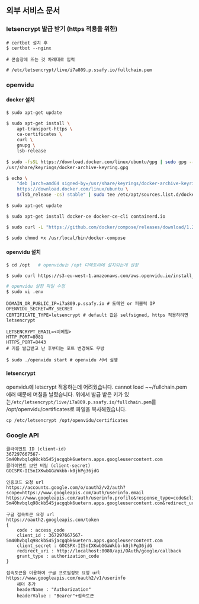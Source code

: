 ## 외부 서비스 문서

### letsencrypt 발급 받기 (https 적용을 위한)

```
# certbot 설치 후
$ certbot --nginx

# 콘솔창에 뜨는 것 차례대로 입력

# /etc/letsencrypt/live/i7a809.p.ssafy.io/fullchain.pem
```



### openvidu

#### docker 설치

```bash
$ sudo apt-get update

$ sudo apt-get install \
	apt-transport-https \
	ca-certificates \
	curl \
	gnupg \
	lsb-release
	
$ sudo -fsSL https://download.docker.com/linux/ubuntu/gpg | sudo gpg --dearmor -o
/usr/share/keyrings/docker-archive-keyring.gpg

$ echo \
	"deb [arch=amd64 signed-by=/usr/share/keyrings/docker-archive-keyring.gpg]
	https://download.docker.com/linux/ubuntu \
	$(lsb_release -cs) stable" | sudo tee /etc/apt/sources.list.d/docker.list > /dev/null
	
$ sudo apt-get update

$ sudo apt-get install docker-ce docker-ce-cli containerd.io

$ sudo curl -L "https://github.com/docker/compose/releases/download/1.29.2/docker-compose-$(uname -s)-$(uname -m)" -o /usr/local/bin/docker-compose

$ sudo chmod +x /usr/local/bin/docker-compose
```



#### openvidu 설치

```bash
$ cd /opt   # openvidu는 /opt 디렉토리에 설치되는게 권장

$ sudo curl https://s3-eu-west-1.amazonaws.com/aws.openvidu.io/install_openvidu_latest.sh | sudo bash

# openvidu 설정 파일 수정
$ sudo vi .env
```

```
DOMAIN_OR_PUBLIC_IP=i7a809.p.ssafy.io # 도메인 or 퍼블릭 IP
OPENVIDU_SECRET=MY_SECRET
CERTIFICATE_TYPE=letsencrypt # default 값은 selfsigned, https 적용하려면 letsencrypt

LETSENCRYPT_EMAIL=<이메일>
HTTP_PORT=8081
HTTPS_PORT=8443
# 키를 발급받고 난 후부터는 포트 변경해도 무방
```



```
$ sudo ./openvidu start # openvidu 서버 실행
```



#### letsencrypt

openvidu에 letscrypt 적용하는데 어려웠습니다. cannot load ~~/fullchain.pem 에러 때문에 며칠을 날렸습니다. 위에서 발급 받은 키가 있는`/etc/letsencrypt/live/i7a809.p.ssafy.io/fullchain.pem`를 /opt/openvidu/certificates로 파일을 복사해줬습니다.

```
cp /etc/letsencrypt /opt/openvidu/certificates
```



### Google API

```
클라이언트 ID (client-id)
367297667567-5m40hvbqlq98ckb545jacgqbk6uetern.apps.googleusercontent.com
클라이언트 보안 비밀 (client-secret)
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

인증코드 요청 url
https://accounts.google.com/o/oauth2/v2/auth?scope=https://www.googleapis.com/auth/userinfo.email https://www.googleapis.com/auth/userinfo.profile&response_type=code&client_id=367297667567-5m40hvbqlq98ckb545jacgqbk6uetern.apps.googleusercontent.com&redirect_uri=http://localhost:8080/api/OAuth/google/callback

구글 접속토큰 요청 url
https://oauth2.googleapis.com/token
{
	code : access_code
	client_id : 367297667567-5m40hvbqlq98ckb545jacgqbk6uetern.apps.googleusercontent.com
	client_secret : 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
	redirect_uri : http://localhost:8080/api/OAuth/google/callback
	grant_type : authorization_code
}

접속토큰을 이용하여 구글 프로필정보 요청 url
https://www.googleapis.com/oauth2/v1/userinfo
	헤더 추가
	headerName : "Authorization"
	headerValue : "Bearer"+접속토큰

```

